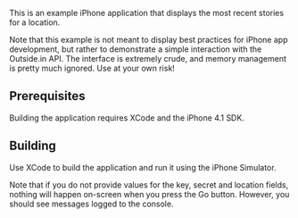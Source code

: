 This is an example iPhone application that displays the most recent stories for a location.

Note that this example is not meant to display best practices for iPhone app development, but rather to demonstrate
a simple interaction with the Outside.in API. The interface is extremely crude, and memory management is pretty much
ignored. Use at your own risk!

## Prerequisites

Building the application requires XCode and the iPhone 4.1 SDK.

## Building

Use XCode to build the application and run it using the iPhone Simulator.

Note that if you do not provide values for the key, secret and location fields, nothing will happen on-screen when you press the Go button. However, you should see messages logged to the console.
